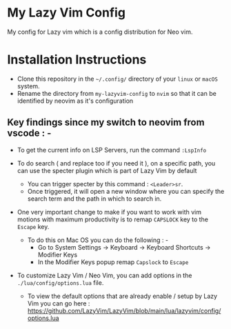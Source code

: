 # My Lazy Vim Config 

My config for Lazy vim which is a config distribution for Neo vim.

# Installation Instructions
- Clone this repository in the `~/.config/` directory of your `linux` or `macOS` system.
- Rename the directory from `my-lazyvim-config` to `nvim` so that it can be identified by neovim as it's configuration

## Key findings since my switch to neovim from vscode : -

- To get the current info on LSP Servers, run the command `:LspInfo`

- To do search ( and replace too if you need it ), on a specific path, you can use the specter plugin which is part of Lazy Vim by default
    - You can trigger specter by this command : `<Leader>sr`.
    - Once triggered, it will open a new window where you can specify the search term and the path in which to search in.

- One very important change to make if you want to work with vim motions with maximum productivity is to remap `CAPSLOCK` key to the `Escape` key.
    - To do this on Mac OS you can do the following : -
        - Go to System Settings -> Keyboard -> Keyboard Shortcuts -> Modifier Keys
        - In the Modifier Keys popup remap `Capslock` to `Escape`

- To customize Lazy Vim / Neo Vim, you can add options in the `./lua/config/options.lua` file.
    - To view the default options that are already enable / setup by Lazy Vim you can go here : https://github.com/LazyVim/LazyVim/blob/main/lua/lazyvim/config/options.lua


